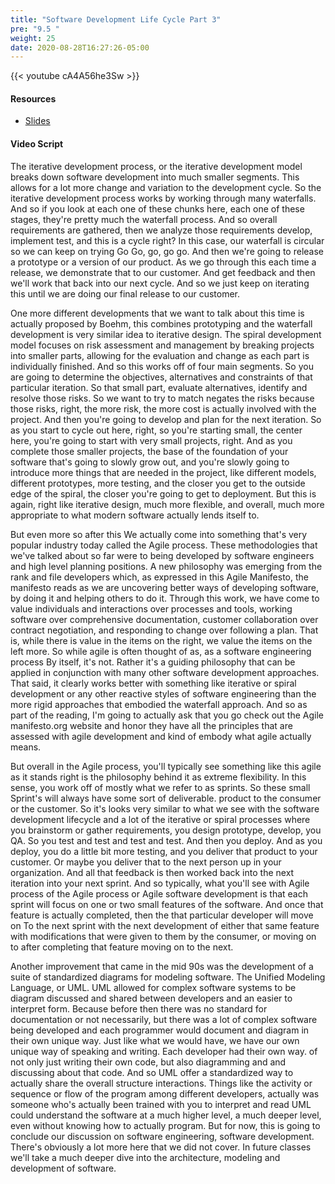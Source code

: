 ```yaml
---
title: "Software Development Life Cycle Part 3"
pre: "9.5 "
weight: 25
date: 2020-08-28T16:27:26-05:00
---
```


{{< youtube cA4A56he3Sw >}}


#### Resources
* [Slides](../slides/9-SoftwareEngineering.pdf)

#### Video Script

The iterative development process, or the iterative development model breaks down software development into much smaller segments. This allows for a lot more change and variation to the development cycle. So the iterative development process works by working through many waterfalls. And so if you look at each one of these chunks here, each one of these stages, they're pretty much the waterfall process. And so overall requirements are gathered, then we analyze those requirements develop, implement test, and this is a cycle right? In this case, our waterfall is circular so we can keep on trying Go Go, go, go go. And then we're going to release a prototype or a version of our product. As we go through this each time a release, we demonstrate that to our customer. And get feedback and then we'll work that back into our next cycle. And so we just keep on iterating this until we are doing our final release to our customer. 

One more different developments that we want to talk about this time is actually proposed by Boehm, this combines prototyping and the waterfall development is very similar idea to iterative design. The spiral development model focuses on risk assessment and management by breaking projects into smaller parts, allowing for the evaluation and change as each part is individually finished. And so this works off of four main segments. So you are going to determine the objectives, alternatives and constraints of that particular iteration. So that small part, evaluate alternatives, identify and resolve those risks. So we want to try to match negates the risks because those risks, right, the more risk, the more cost is actually involved with the project. And then you're going to develop and plan for the next iteration. So as you start to cycle out here, right, so you're starting small, the center here, you're going to start with very small projects, right. And as you complete those smaller projects, the base of the foundation of your software that's going to slowly grow out, and you're slowly going to introduce more things that are needed in the project, like different models, different prototypes, more testing, and the closer you get to the outside edge of the spiral, the closer you're going to get to deployment. But this is again, right like iterative design, much more flexible, and overall, much more appropriate to what modern software actually lends itself to. 

But even more so after this We actually come into something that's very popular industry today called the Agile process. These methodologies that we've talked about so far were to being developed by software engineers and high level planning positions. A new philosophy was emerging from the rank and file developers which, as expressed in this Agile Manifesto, the manifesto reads as we are uncovering better ways of developing software, by doing it and helping others to do it. Through this work, we have come to value individuals and interactions over processes and tools, working software over comprehensive documentation, customer collaboration over contract negotiation, and responding to change over following a plan. That is, while there is value in the items on the right, we value the items on the left more. So while agile is often thought of as, as a software engineering process By itself, it's not. Rather it's a guiding philosophy that can be applied in conjunction with many other software development approaches. That said, it clearly works better with something like iterative or spiral development or any other reactive styles of software engineering than the more rigid approaches that embodied the waterfall approach. And so as part of the reading, I'm going to actually ask that you go check out the Agile manifesto.org website and honor they have all the principles that are assessed with agile development and kind of embody what agile actually means.

But overall in the Agile process, you'll typically see something like this agile as it stands right is the philosophy behind it as extreme flexibility. In this sense, you work off of mostly what we refer to as sprints. So these small Sprint's will always have some sort of deliverable. product to the consumer or the customer. So it's looks very similar to what we see with the software development lifecycle and a lot of the iterative or spiral processes where you brainstorm or gather requirements, you design prototype, develop, you QA. So you test and test and test and test. And then you deploy. And as you deploy, you do a little bit more testing, and you deliver that product to your customer. Or maybe you deliver that to the next person up in your organization. And all that feedback is then worked back into the next iteration into your next sprint. And so typically, what you'll see with Agile process of the Agile process or Agile software development is that each sprint will focus on one or two small features of the software. And once that feature is actually completed, then the that particular developer will move on To the next sprint with the next development of either that same feature with modifications that were given to them by the consumer, or moving on to after completing that feature moving on to the next. 

Another improvement that came in the mid 90s was the development of a suite of standardized diagrams for modeling software. The Unified Modeling Language, or UML. UML allowed for complex software systems to be diagram discussed and shared between developers and an easier to interpret form. Because before then there was no standard for documentation or not necessarily, but there was a lot of complex software being developed and each programmer would document and diagram in their own unique way. Just like what we would have, we have our own unique way of speaking and writing. Each developer had their own way. of not only just writing their own code, but also diagramming and and discussing about that code. And so UML offer a standardized way to actually share the overall structure interactions. Things like the activity or sequence or flow of the program among different developers, actually was someone who's actually been trained with you to interpret and read UML could understand the software at a much higher level, a much deeper level, even without knowing how to actually program. But for now, this is going to conclude our discussion on software engineering, software development. There's obviously a lot more here that we did not cover. In future classes we'll take a much deeper dive into the architecture, modeling and development of software. 

